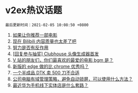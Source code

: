 # v2ex热议话题

`最后更新时间：2021-02-05 10:08:50 +0800`

1. [如果让你推荐一部电影](https://www.v2ex.com/t/751220)
1. [现在 Bilibili 内容质量也太差了吧](https://www.v2ex.com/t/751221)
1. [努力是否有反作用](https://www.v2ex.com/t/751265)
1. [[回复参与抽奖] Clubhouse 头像生成器首发](https://www.v2ex.com/t/751338)
1. [V 站的朋友们，你们最喜欢的最爱的电影 bgm 是？](https://www.v2ex.com/t/751257)
1. [新版的 edge 做的比 chrome 优秀吗？](https://www.v2ex.com/t/751156)
1. [一个半成品 DTK 卖 500 刀不合适](https://www.v2ex.com/t/751167)
1. [公司电脑有域管理策略，避免自动锁屏，可以使用什么方法？](https://www.v2ex.com/t/751179)
1. [最近华为手机线下实体店是什么套路？](https://www.v2ex.com/t/751149)

